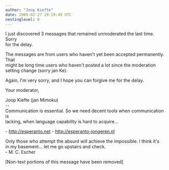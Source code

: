 ```yaml
---
author: "Joop Kiefte"
date: 2009-02-27 19:19:49 UTC
nestinglevel: 0
---
```

I just discovered 3 messages that remained unmoderated the last time. Sorry  
for the delay.  
  
The messages are from users who haven't yet been accepted permanently. That  
might be long time users who haven't posted a lot since the moderation  
setting change (sorry jan Ke).  
  
Again, I'm very sorry, and I hope you can forgive me for the delay.  
  
Your moderator,  
  
Joop Kiefte (jan Mimoku)  
\--  
Communication is essential. So we need decent tools when communication is  
lacking, when language capability is hard to acquire...  
  
\- http://esperanto.net - http://esperanto-jongeren.nl  
  
Only those who attempt the absurd will achieve the impossible. I think it's  
in my basement... let me go upstairs and check.  
\- M. C. Escher  
  
  
\[Non-text portions of this message have been removed\]